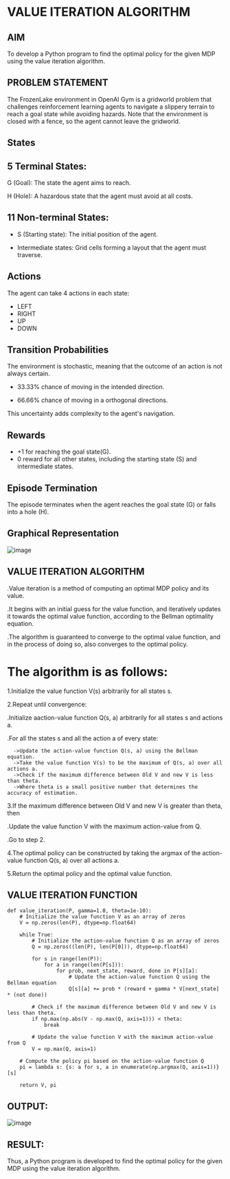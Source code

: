 # VALUE ITERATION ALGORITHM

## AIM
To develop a Python program to find the optimal policy for the given MDP using the value iteration algorithm.

## PROBLEM STATEMENT
The FrozenLake environment in OpenAI Gym is a gridworld problem that challenges reinforcement learning agents to navigate a slippery terrain to reach a goal state while avoiding hazards. Note that the environment is closed with a fence, so the agent cannot leave the gridworld.

## States
## 5 Terminal States:
G (Goal): The state the agent aims to reach.

H (Hole): A hazardous state that the agent must avoid at all costs.
## 11 Non-terminal States:
* S (Starting state): The initial position of the agent.

* Intermediate states: Grid cells forming a layout that the agent must traverse.

## Actions
The agent can take 4 actions in each state:

* LEFT
* RIGHT
* UP
* DOWN
## Transition Probabilities
The environment is stochastic, meaning that the outcome of an action is not always certain.

* 33.33% chance of moving in the intended direction.

* 66.66% chance of moving in a orthogonal directions.

This uncertainty adds complexity to the agent's navigation.

## Rewards
* +1 for reaching the goal state(G).
* 0 reward for all other states, including the starting state (S) and intermediate states.
## Episode Termination
The episode terminates when the agent reaches the goal state (G) or falls into a hole (H).

## Graphical Representation
![image](https://github.com/Saibandhavi75/rl-value-iteration/assets/94208895/7d750359-3ac9-48a1-b2aa-e4cea9836c04)


## VALUE ITERATION ALGORITHM
.Value iteration is a method of computing an optimal MDP policy and its value.

.It begins with an initial guess for the value function, and iteratively updates it towards the optimal value function, according to the Bellman optimality equation.

.The algorithm is guaranteed to converge to the optimal value function, and in the process of doing so, also converges to the optimal policy.

# The algorithm is as follows:

1.Initialize the value function V(s) arbitrarily for all states s.

2.Repeat until convergence:
   
   .Initialize aaction-value function Q(s, a) arbitrarily for all states s and actions a.
   
   .For all the states s and all the action a of every state:
      
      ->Update the action-value function Q(s, a) using the Bellman equation.
      ->Take the value function V(s) to be the maximum of Q(s, a) over all actions a.
      ->Check if the maximum difference between Old V and new V is less than theta.      
      ->Where theta is a small positive number that determines the accuracy of estimation.
   
3.If the maximum difference between Old V and new V is greater than theta, then
  
  .Update the value function V with the maximum action-value from Q.
  
  .Go to step 2.

4.The optimal policy can be constructed by taking the argmax of the action-value function Q(s, a) over all actions a.

5.Return the optimal policy and the optimal value function.

## VALUE ITERATION FUNCTION
```
def value_iteration(P, gamma=1.0, theta=1e-10):
    # Initialize the value function V as an array of zeros
    V = np.zeros(len(P), dtype=np.float64)
    
    while True:
        # Initialize the action-value function Q as an array of zeros
        Q = np.zeros((len(P), len(P[0])), dtype=np.float64)
        
        for s in range(len(P)):
            for a in range(len(P[s])):
                for prob, next_state, reward, done in P[s][a]:
                    # Update the action-value function Q using the Bellman equation
                    Q[s][a] += prob * (reward + gamma * V[next_state] * (not done))
        
        # Check if the maximum difference between Old V and new V is less than theta.
        if np.max(np.abs(V - np.max(Q, axis=1))) < theta:
            break
        
        # Update the value function V with the maximum action-value from Q
        V = np.max(Q, axis=1)

    # Compute the policy pi based on the action-value function Q
    pi = lambda s: {s: a for s, a in enumerate(np.argmax(Q, axis=1))}[s]
    
    return V, pi
```

## OUTPUT:
![image](https://github.com/Saibandhavi75/rl-value-iteration/assets/94208895/62c3f55c-82c8-408f-ad9e-764ef84999d6)


## RESULT:

Thus, a Python program is developed to find the optimal policy for the given MDP using the value iteration algorithm.
